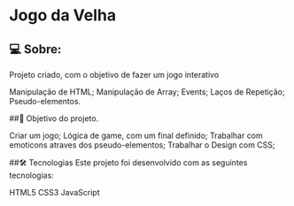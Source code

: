 # Jogo da Velha

## 💻 Sobre:
Projeto criado, com o objetivo de fazer um jogo interativo

Manipulação de HTML;
Manipulação de Array;
Events;
Laços de Repetição;
Pseudo-elementos.

##🚀 Objetivo do projeto.

Criar um jogo;
Lógica de game, com um final definido;
Trabalhar com emoticons atraves dos  pseudo-elementos;
Trabalhar o Design com CSS;

##🛠 Tecnologias
Este projeto foi desenvolvido com as seguintes tecnologias:

HTML5
CSS3
JavaScript
